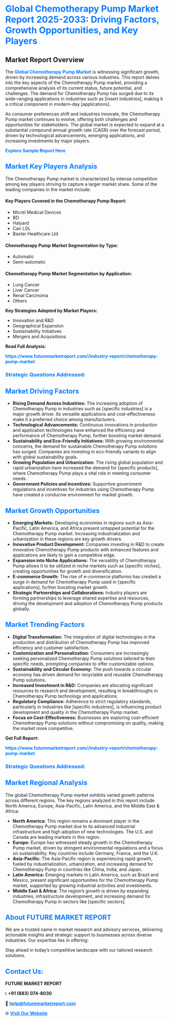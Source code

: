 <h1 style="color: #007BFF;">Global Chemotherapy Pump Market Report 2025-2033: Driving Factors, Growth Opportunities, and Key Players</h1>

<section id="overview">
<h2>Market Report Overview</h2>
<p>The <a href="https://www.futuremarketreport.com//industry-report/chemotherapy-pump-market" style="color: #007BFF; text-decoration: none;"><strong>Global Chemotherapy Pump Market</strong></a> is witnessing significant growth, driven by increasing demand across various industries. This report delves into the key aspects of the Chemotherapy Pump market, providing a comprehensive analysis of its current status, future potential, and challenges. The demand for Chemotherapy Pump has surged due to its wide-ranging applications in industries such as [insert industries], making it a critical component in modern-day [applications].</p>
<p>As consumer preferences shift and industries innovate, the Chemotherapy Pump market continues to evolve, offering both challenges and opportunities for stakeholders. The global market is expected to expand at a substantial compound annual growth rate (CAGR) over the forecast period, driven by technological advancements, emerging applications, and increasing investments by major players.</p>
</section>

<section id="overview">
<p><a href="https://www.futuremarketreport.com//request-sample/reportId=64755" style="color: #007BFF; text-decoration: none;"><strong>Explore Sample Report Here</strong></a></p>
</section>

<section id="key-players">
<h2 style="color: #007BFF;">Market Key Players Analysis</h2>
<p>The Chemotherapy Pump market is characterized by intense competition among key players striving to capture a larger market share. Some of the leading companies in the market include:</p>
<h4>Key Players Covered in the Chemotherapy Pump Report:</h4>
<ul><li>Micrel Medical Devices</li><li>BD</li><li>Halyard</li><li>Cair LGL</li><li>Baxter Healthcare Ltd</li></ul>
<h4>Chemotherapy Pump Market Segmentation by Type:</h4>
<ul><li>Automatic</li><li>Semi-automatic</li></ul>

<h4>Chemotherapy Pump Market Segmentation by Application:</h4>
<ul><li>Lung Cancer</li><li>Liver Cancer</li><li>Renal Carcinoma</li><li>Others</li></ul>
<p><strong>Key Strategies Adopted by Market Players:</strong></p>
<ul>
<li>Innovation and R&D</li>
<li>Geographical Expansion</li>
<li>Sustainability Initiatives</li>
<li>Mergers and Acquisitions</li>
</ul>
</section>

<section>
<p><strong>Read Full Analysis: </strong></p><a href="https://www.futuremarketreport.com//industry-report/chemotherapy-pump-market" style="color: #007BFF; text-decoration: none;"><strong>https://www.futuremarketreport.com//industry-report/chemotherapy-pump-market</strong></a>
<h3 style="color: #007BFF;">Strategic Questions Addressed:</h3>
</section>

<section id="driving-factors">
<h2 style="color: #007BFF;">Market Driving Factors</h2>
<ul>
<li><strong>Rising Demand Across Industries:</strong> The increasing adoption of Chemotherapy Pump in industries such as [specific industries] is a major growth driver. Its versatile applications and cost-effectiveness make it a preferred choice among manufacturers.</li>
<li><strong>Technological Advancements:</strong> Continuous innovations in production and application technologies have enhanced the efficiency and performance of Chemotherapy Pump, further boosting market demand.</li>
<li><strong>Sustainability and Eco-Friendly Initiatives:</strong> With growing environmental concerns, the demand for sustainable Chemotherapy Pump solutions has surged. Companies are investing in eco-friendly variants to align with global sustainability goals.</li>
<li><strong>Growing Population and Urbanization:</strong> The rising global population and rapid urbanization have increased the demand for [specific products], where Chemotherapy Pump plays a vital role in meeting consumer needs.</li>
<li><strong>Government Policies and Incentives:</strong> Supportive government regulations and incentives for industries using Chemotherapy Pump have created a conducive environment for market growth.</li>
</ul>
</section>

<section id="growth-opportunities">
<h2 style="color: #007BFF;">Market Growth Opportunities</h2>
<ul>
<li><strong>Emerging Markets:</strong> Developing economies in regions such as Asia-Pacific, Latin America, and Africa present untapped potential for the Chemotherapy Pump market. Increasing industrialization and urbanization in these regions are key growth drivers.</li>
<li><strong>Innovative Product Development:</strong> Companies investing in R&D to create innovative Chemotherapy Pump products with enhanced features and applications are likely to gain a competitive edge.</li>
<li><strong>Expansion into Niche Applications:</strong> The versatility of Chemotherapy Pump allows it to be utilized in niche markets such as [specific niches], creating opportunities for growth and diversification.</li>
<li><strong>E-commerce Growth:</strong> The rise of e-commerce platforms has created a surge in demand for Chemotherapy Pump used in [specific applications], further boosting market growth.</li>
<li><strong>Strategic Partnerships and Collaborations:</strong> Industry players are forming partnerships to leverage shared expertise and resources, driving the development and adoption of Chemotherapy Pump products globally.</li>
</ul>
</section>

<section id="trending-factors">
<h2 style="color: #007BFF;">Market Trending Factors</h2>
<ul>
<li><strong>Digital Transformation:</strong> The integration of digital technologies in the production and distribution of Chemotherapy Pump has improved efficiency and customer satisfaction.</li>
<li><strong>Customization and Personalization:</strong> Consumers are increasingly seeking personalized Chemotherapy Pump solutions tailored to their specific needs, prompting companies to offer customizable options.</li>
<li><strong>Sustainability and Circular Economy:</strong> The push towards a circular economy has driven demand for recyclable and reusable Chemotherapy Pump solutions.</li>
<li><strong>Increased Investment in R&D:</strong> Companies are allocating significant resources to research and development, resulting in breakthroughs in Chemotherapy Pump technology and applications.</li>
<li><strong>Regulatory Compliance:</strong> Adherence to strict regulatory standards, particularly in industries like [specific industries], is influencing product development and quality in the Chemotherapy Pump market.</li>
<li><strong>Focus on Cost-Effectiveness:</strong> Businesses are exploring cost-efficient Chemotherapy Pump solutions without compromising on quality, making the market more competitive.</li>
</ul>
</section>

<section>
<p><strong>Get Full Report: </strong></p><a href="https://www.futuremarketreport.com//industry-report/chemotherapy-pump-market" style="color: #007BFF; text-decoration: none;"><strong>https://www.futuremarketreport.com//industry-report/chemotherapy-pump-market</strong></a>
<h3 style="color: #007BFF;">Strategic Questions Addressed:</h3>
</section>


<section id="regional-analysis">
<h2 style="color: #007BFF;">Market Regional Analysis</h2>
<p>The global Chemotherapy Pump market exhibits varied growth patterns across different regions. The key regions analyzed in this report include North America, Europe, Asia-Pacific, Latin America, and the Middle East & Africa:</p>
<ul>
<li><strong>North America:</strong> This region remains a dominant player in the Chemotherapy Pump market due to its advanced industrial infrastructure and high adoption of new technologies. The U.S. and Canada are leading markets in this region.</li>
<li><strong>Europe:</strong> Europe has witnessed steady growth in the Chemotherapy Pump market, driven by stringent environmental regulations and a focus on sustainability. Key countries include Germany, France, and the U.K.</li>
<li><strong>Asia-Pacific:</strong> The Asia-Pacific region is experiencing rapid growth, fueled by industrialization, urbanization, and increasing demand for Chemotherapy Pump in countries like China, India, and Japan.</li>
<li><strong>Latin America:</strong> Emerging markets in Latin America, such as Brazil and Mexico, present significant opportunities for the Chemotherapy Pump market, supported by growing industrial activities and investments.</li>
<li><strong>Middle East & Africa:</strong> The region’s growth is driven by expanding industries, infrastructure development, and increasing demand for Chemotherapy Pump in sectors like [specific sectors].</li>
</ul>
</section>

<footer>
<h2 style="color: #007BFF;">About FUTURE MARKET REPORT</h2>
<p>We are a trusted name in market research and advisory services, delivering actionable insights and strategic support to businesses across diverse industries. Our expertise lies in offering:</p>

<p>Stay ahead in today’s competitive landscape with our tailored research solutions.</p>

<h2 style="color: #007BFF;">Contact Us:</h2>
<p><strong>FUTURE MARKET REPORT</strong></p>
<p>📞 <strong>+91 (883) 074-8030</strong></p>
<p>📧 <strong><a href="mailto:help@futuremarketreport.com" style="color: #007BFF;">help@futuremarketreport.com</a></strong></p>
<p>🌐 <strong><a href="https://www.futuremarketreport.com/" style="color: #007BFF;">Visit Our Website</a></strong></p>
</footer>